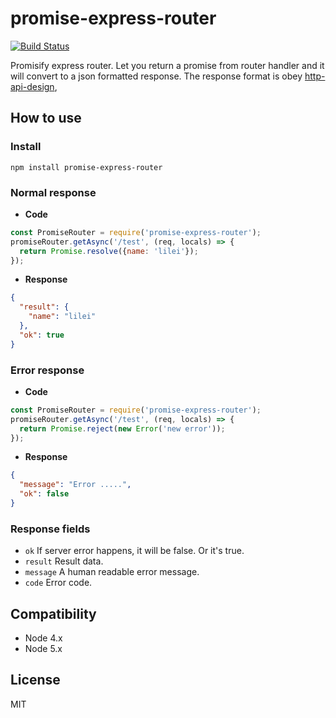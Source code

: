 # promise-express-router

[![Build Status](https://travis-ci.org/ufo22940268/promise-express-router.svg?branch=master)](https://travis-ci.org/ufo22940268/promise-express-router)

Promisify express router. Let you return a promise from router handler and it will convert to a json formatted response.
The response format is obey [http-api-design](https://github.com/interagent/http-api-design),


## How to use

### Install

    npm install promise-express-router

### Normal response

- __Code__

```javascript
const PromiseRouter = require('promise-express-router');
promiseRouter.getAsync('/test', (req, locals) => {
  return Promise.resolve({name: 'lilei'});
});
```

- __Response__

```json
{
  "result": {
    "name": "lilei"
  },
  "ok": true
}
```


### Error response

- __Code__

```javascript
const PromiseRouter = require('promise-express-router');
promiseRouter.getAsync('/test', (req, locals) => {
  return Promise.reject(new Error('new error'));
});
```

- __Response__

```json
{
  "message": "Error .....",
  "ok": false
}
```

### Response fields

- `ok` If server error happens, it will be false. Or it's true.
- `result` Result data.
- `message` A human readable error message.
- `code` Error code.


## Compatibility


- Node 4.x
- Node 5.x

## License
MIT
